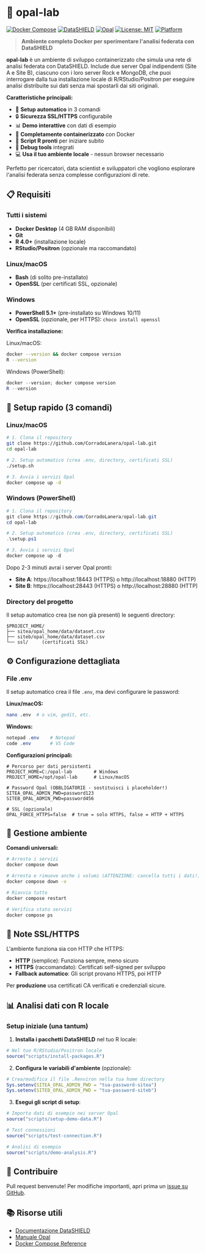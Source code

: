 # 🔬 opal-lab

[![Docker Compose](https://img.shields.io/badge/docker--compose-supported-blue.svg?logo=docker)](https://docs.docker.com/compose/)
[![DataSHIELD](https://img.shields.io/badge/DataSHIELD-compatible-green.svg?logo=r)](https://www.datashield.org/)
[![Opal](https://img.shields.io/badge/Opal-4.x-orange.svg?logo=obiba)](https://www.obiba.org/pages/products/opal/)
[![License: MIT](https://img.shields.io/badge/License-MIT-yellow.svg)](https://opensource.org/licenses/MIT)
[![Platform](https://img.shields.io/badge/platform-linux%20%7C%20windows%20%7C%20macOS-lightgrey.svg?logo=docker)](https://docker.com/)

> **Ambiente completo Docker per sperimentare l'analisi federata con DataSHIELD**

**opal-lab** è un ambiente di sviluppo containerizzato che simula una rete di analisi federata con DataSHIELD. Include due server Opal indipendenti (Site A e Site B), ciascuno con i loro server Rock e MongoDB, che puoi interrogare dalla tua installazione locale di R/RStudio/Positron per eseguire analisi distribuite sui dati senza mai spostarli dai siti originali.

**Caratteristiche principali:**

- 🚀 **Setup automatico** in 3 comandi
- 🔒 **Sicurezza SSL/HTTPS** configurabile
- 📊 **Demo interattive** con dati di esempio
- 🐳 **Completamente containerizzato** con Docker
- 📝 **Script R pronti** per iniziare subito
- 🔧 **Debug tools** integrati
- 💻 **Usa il tuo ambiente locale** - nessun browser necessario

Perfetto per ricercatori, data scientist e sviluppatori che vogliono esplorare l'analisi federata senza complesse configurazioni di rete.

## 📋 Requisiti

### Tutti i sistemi
- **Docker Desktop** (4 GB RAM disponibili)
- **Git**
- **R 4.0+** (installazione locale)
- **RStudio/Positron** (opzionale ma raccomandato)

### Linux/macOS
- **Bash** (di solito pre-installato)
- **OpenSSL** (per certificati SSL, opzionale)

### Windows
- **PowerShell 5.1+** (pre-installato su Windows 10/11)
- **OpenSSL** (opzionale, per HTTPS): `choco install openssl`

**Verifica installazione:**

Linux/macOS:
```bash
docker --version && docker compose version
R --version
```

Windows (PowerShell):
```powershell
docker --version; docker compose version
R --version
```


## 🚀 Setup rapido (3 comandi)

### Linux/macOS
```bash
# 1. Clona il repository
git clone https://github.com/CorradoLanera/opal-lab.git
cd opal-lab

# 2. Setup automatico (crea .env, directory, certificati SSL)
./setup.sh

# 3. Avvia i servizi Opal
docker compose up -d
```

### Windows (PowerShell)
```powershell
# 1. Clona il repository
git clone https://github.com/CorradoLanera/opal-lab.git
cd opal-lab

# 2. Setup automatico (crea .env, directory, certificati SSL)
.\setup.ps1

# 3. Avvia i servizi Opal
docker compose up -d
```

Dopo 2-3 minuti avrai i server Opal pronti:

- **Site A**: https://localhost:18443 (HTTPS) o http://localhost:18880 (HTTP)
- **Site B**: https://localhost:28443 (HTTPS) o http://localhost:28880 (HTTP)

### Directory del progetto

Il setup automatico crea (se non già presenti) le seguenti directory:
```
$PROJECT_HOME/
├── sitea/opal_home/data/dataset.csv
├── siteb/opal_home/data/dataset.csv
└── ssl/     (certificati SSL)
```


## ⚙️ Configurazione dettagliata

### File .env

Il setup automatico crea il file `.env`, ma devi configurare le password:

**Linux/macOS:**
```bash
nano .env  # o vim, gedit, etc.
```

**Windows:**
```powershell
notepad .env    # Notepad
code .env       # VS Code
```

**Configurazioni principali:**
```env
# Percorso per dati persistenti
PROJECT_HOME=C:/opal-lab        # Windows
PROJECT_HOME=/opt/opal-lab      # Linux/macOS

# Password Opal (OBBLIGATORIE - sostituisci i placeholder!)
SITEA_OPAL_ADMIN_PWD=password123
SITEB_OPAL_ADMIN_PWD=password456

# SSL (opzionale)
OPAL_FORCE_HTTPS=false  # true = solo HTTPS, false = HTTP + HTTPS
```


## 🛑 Gestione ambiente

**Comandi universali:**

```bash
# Arresta i servizi
docker compose down

# Arresta e rimuove anche i volumi (ATTENZIONE: cancella tutti i dati!)
docker compose down -v

# Riavvia tutto
docker compose restart

# Verifica stato servizi
docker compose ps
```

## 🔐 Note SSL/HTTPS

L'ambiente funziona sia con HTTP che HTTPS:

- **HTTP** (semplice): Funziona sempre, meno sicuro
- **HTTPS** (raccomandato): Certificati self-signed per sviluppo
- **Fallback automatico**: Gli script provano HTTPS, poi HTTP

Per **produzione** usa certificati CA verificati e credenziali sicure.


## 📊 Analisi dati con R locale

### Setup iniziale (una tantum)

1. **Installa i pacchetti DataSHIELD** nel tuo R locale:
```r
# Nel tuo R/RStudio/Positron locale
source("scripts/install-packages.R")
```

2. **Configura le variabili d'ambiente** (opzionale):
```r
# Crea/modifica il file .Renviron nella tua home directory
Sys.setenv(SITEA_OPAL_ADMIN_PWD = "tua-password-sitea")
Sys.setenv(SITEB_OPAL_ADMIN_PWD = "tua-password-siteb")
```

3. **Esegui gli script di setup**:
```r
# Importa dati di esempio nei server Opal
source("scripts/setup-demo-data.R")

# Test connessioni
source("scripts/test-connection.R")

# Analisi di esempio
source("scripts/demo-analysis.R")
```


## 🤝 Contribuire

Pull request benvenute! Per modifiche importanti, apri prima un [issue su GitHub](https://github.com/your-username/opal-lab/issues).


## 📚 Risorse utili

- [Documentazione DataSHIELD](https://www.datashield.org/help)
- [Manuale Opal](https://opaldoc.obiba.org/)
- [Docker Compose Reference](https://docs.docker.com/compose/)
